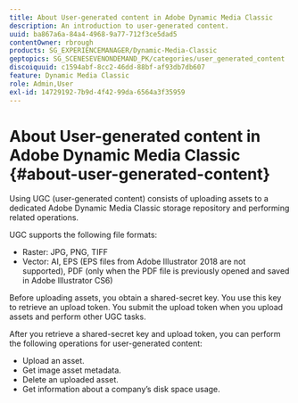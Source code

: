 ```yaml
---
title: About User-generated content in Adobe Dynamic Media Classic
description: An introduction to user-generated content.
uuid: ba867a6a-84a4-4968-9a77-712f3ce5dad5
contentOwner: rbrough
products: SG_EXPERIENCEMANAGER/Dynamic-Media-Classic
geptopics: SG_SCENESEVENONDEMAND_PK/categories/user_generated_content
discoiquuid: c1594abf-8cc2-46dd-88bf-af93db7db607
feature: Dynamic Media Classic
role: Admin,User
exl-id: 14729192-7b9d-4f42-99da-6564a3f35959
---
```

# About User-generated content in Adobe Dynamic Media Classic {#about-user-generated-content}

Using UGC (user-generated content) consists of uploading assets to a dedicated Adobe Dynamic Media Classic storage repository and performing related operations.

UGC supports the following file formats:

* Raster: JPG, PNG, TIFF
* Vector: AI, EPS (EPS files from Adobe Illustrator 2018 are not supported), PDF (only when the PDF file is previously opened and saved in Adobe Illustrator CS6)

Before uploading assets, you obtain a shared-secret key. You use this key to retrieve an upload token. You submit the upload token when you upload assets and perform other UGC tasks.

After you retrieve a shared-secret key and upload token, you can perform the following operations for user-generated content:

* Upload an asset.
* Get image asset metadata.
* Delete an uploaded asset.
* Get information about a company’s disk space usage.
